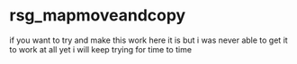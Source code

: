 # rsg_mapmoveandcopy

if you want to try and make this work here it is but i was never able to get it to work at all yet i will keep trying for time to time 

